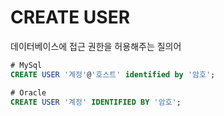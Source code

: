 # CREATE USER

데이터베이스에 접근 권한을 허용해주는 질의어

```SQL
# MySql
CREATE USER '계정'@'호스트' identified by '암호';

# Oracle
CREATE USER '계정' IDENTIFIED BY '암호';
```